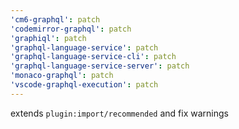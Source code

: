 ```yaml
---
'cm6-graphql': patch
'codemirror-graphql': patch
'graphiql': patch
'graphql-language-service': patch
'graphql-language-service-cli': patch
'graphql-language-service-server': patch
'monaco-graphql': patch
'vscode-graphql-execution': patch
---
```


extends `plugin:import/recommended` and fix warnings
